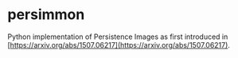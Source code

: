 # persimmon
Python implementation of Persistence Images as first introduced in [https://arxiv.org/abs/1507.06217](https://arxiv.org/abs/1507.06217).
